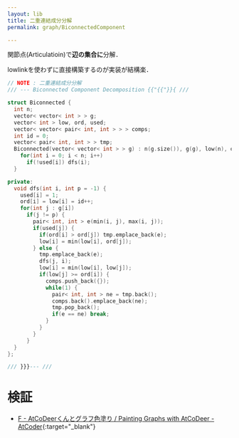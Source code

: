 ```yaml
---
layout: lib
title: 二重連結成分分解
permalink: graph/BiconnectedComponent

---
```


関節点(Articulatioin)で**辺の集合に**分解．

lowlinkを使わずに直接構築するのが実装が結構楽．


```cpp
// NOTE : 二重連結成分分解
/// --- Biconnected Component Decomposition {{"{{"}}{ ///

struct Biconnected {
  int n;
  vector< vector< int > > g;
  vector< int > low, ord, used;
  vector< vector< pair< int, int > > > comps;
  int id = 0;
  vector< pair< int, int > > tmp;
  Biconnected(vector< vector< int > > g) : n(g.size()), g(g), low(n), ord(n), used(n) {
    for(int i = 0; i < n; i++)
      if(!used[i]) dfs(i);
  }

private:
  void dfs(int i, int p = -1) {
    used[i] = 1;
    ord[i] = low[i] = id++;
    for(int j : g[i])
      if(j != p) {
        pair< int, int > e(min(i, j), max(i, j));
        if(used[j]) {
          if(ord[i] > ord[j]) tmp.emplace_back(e);
          low[i] = min(low[i], ord[j]);
        } else {
          tmp.emplace_back(e);
          dfs(j, i);
          low[i] = min(low[i], low[j]);
          if(low[j] >= ord[i]) {
            comps.push_back({});
            while(1) {
              pair< int, int > ne = tmp.back();
              comps.back().emplace_back(ne);
              tmp.pop_back();
              if(e == ne) break;
            }
          }
        }
      }
  }
};

/// }}}--- ///
```


# 検証

* [F - AtCoDeerくんとグラフ色塗り / Painting Graphs with AtCoDeer - AtCoder](https://beta.atcoder.jp/contests/arc062/submissions/2529990){:target="_blank"}
